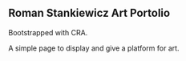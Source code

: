 ## Roman Stankiewicz Art Portolio

Bootstrapped with CRA.

A simple page to display and give a platform for art.
